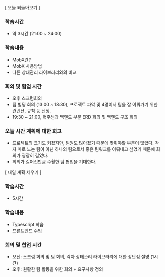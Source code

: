 [ 오늘 되돌아보기 ]

### 학습시간

- 약 3시간 (21:00 ~ 24:00)

### 학습내용

- MobX란?
- MobX 사용방법
- 다른 상태관리 라이브러리와의 비교

### 회의 및 협업 시간

- 오후 스크럼회의
- 팀 빌딩 회의 (13:00 ~ 18:30), 프로젝트 파악 및 4명이서 팀을 잘 이뤄가기 위한 컨벤션, 규칙 등 선정.
- 19:30 ~ 21:00, 혁주님과 백엔드 부분 ERD 회의 및 백엔드 구조 회의

### 오늘 시간 계획에 대한 회고

- 프로젝트의 크기도 커졌지만, 팀원도 많아졌기 때문에 맞춰야할 부분이 많았다. 각자 따로 노는 팀이 아닌 하나의 팀으로서 좋은 팀워크를 이뤄내고 싶었기 때문에
  회의가 굉장히 길었다.
- 회의가 길어진만큼 수월한 팀 협업을 기대한다.

[ 내일 계획 세우기 ]

### 학습시간

- 5시간

### 학습내용

- Typescript 학습
- 프론트엔드 수업

### 회의 및 협업 시간

- 오전: 스크럼 회의 및 팀 회의, 각자 상태관리 라이브러리에 대한 장단점 설명 (1시간)
- 오후: 원활한 팀 활동을 위한 회의 + 요구사항 정의
